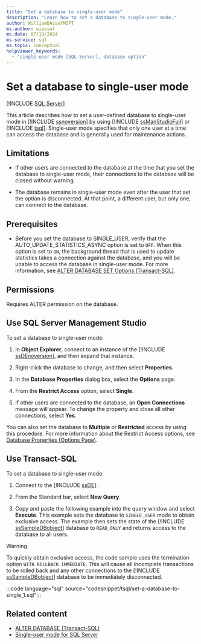 ```yaml
---
title: "Set a database to single-user mode"
description: "Learn how to set a database to single-user mode."
author: WilliamDAssafMSFT
ms.author: wiassaf
ms.date: 07/19/2024
ms.service: sql
ms.topic: conceptual
helpviewer_keywords:
  - "single-user mode [SQL Server], database option"
---
```

# Set a database to single-user mode

[!INCLUDE [SQL Server](../../includes/applies-to-version/sqlserver.md)]

This article describes how to set a user-defined database to single-user mode in [!INCLUDE [ssnoversion](../../includes/ssnoversion-md.md)] by using [!INCLUDE [ssManStudioFull](../../includes/ssmanstudiofull-md.md)] or [!INCLUDE [tsql](../../includes/tsql-md.md)]. Single-user mode specifies that only one user at a time can access the database and is generally used for maintenance actions.  
  
## <a id="Restrictions"></a> Limitations
  
- If other users are connected to the database at the time that you set the database to single-user mode, their connections to the database will be closed without warning.
  
- The database remains in single-user mode even after the user that set the option is disconnected. At that point, a different user, but only one, can connect to the database.
  
## Prerequisites
  
-   Before you set the database to SINGLE_USER, verify that the AUTO_UPDATE_STATISTICS_ASYNC option is set to `OFF`. When this option is set to `ON`, the background thread that is used to update statistics takes a connection against the database, and you will be unable to access the database in single-user mode. For more information, see [ALTER DATABASE SET Options (Transact-SQL)](../../t-sql/statements/alter-database-transact-sql-set-options.md).  
  
## <a id="Security"></a> Permissions
 Requires ALTER permission on the database.  
  
## <a id="SSMSProcedure"></a> Use SQL Server Management Studio
  
 To set a database to single-user mode:
  
1. In **Object Explorer**, connect to an instance of the [!INCLUDE [ssDEnoversion](../../includes/ssdenoversion-md.md)], and then expand that instance.  
  
1. Right-click the database to change, and then select **Properties**.  
  
1. In the **Database Properties** dialog box, select the **Options** page.  
  
1. From the **Restrict Access** option, select **Single**.  
  
1. If other users are connected to the database, an **Open Connections** message will appear. To change the property and close all other connections, select **Yes**.  
  
 You can also set the database to **Multiple** or **Restricted** access by using this procedure. For more information about the Restrict Access options, see [Database Properties (Options Page)](../../relational-databases/databases/database-properties-options-page.md).  
  
## <a id="TsqlProcedure"></a> Use Transact-SQL
  
 To set a database to single-user mode:
  
1. Connect to the [!INCLUDE [ssDE](../../includes/ssde-md.md)].  
  
1. From the Standard bar, select **New Query**.  
  
1. Copy and paste the following example into the query window and select **Execute**. This example sets the database to `SINGLE_USER` mode to obtain exclusive access. The example then sets the state of the [!INCLUDE [ssSampleDBobject](../../includes/sssampledbobject-md.md)] database to `READ_ONLY` and returns access to the database to all users.

> [!WARNING]
> To quickly obtain exclusive access, the code sample uses the termination option `WITH ROLLBACK IMMEDIATE`. This will cause all incomplete transactions to be rolled back and any other connections to the [!INCLUDE [ssSampleDBobject](../../includes/sssampledbobject-md.md)] database to be immediately disconnected.  
  
 :::code language="sql" source="codesnippet/tsql/set-a-database-to-single_1.sql":::
  
## Related content

- [ALTER DATABASE &#40;Transact-SQL&#41;](../../t-sql/statements/alter-database-transact-sql.md)  
- [Single-user mode for SQL Server](../../database-engine/configure-windows/start-sql-server-in-single-user-mode.md)